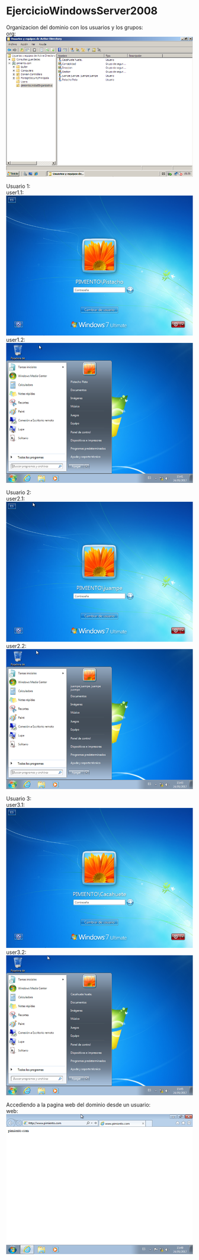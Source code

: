# EjercicioWindowsServer2008

Organizacion del dominio con los usuarios y los grupos:  
org:  
![org](org.png)
  
Usuario 1:  
user1.1:  
![user1.1](user1.1.png)  
user1.2:  
![user1.2](user1.2.png)  
  
Usuario 2:  
user2.1:  
![user2.1](user2.1.png)  
user2.2:  
![user2.2](user2.2.png)  
  
Usuario 3:  
user3.1:  
![user3.1](user3.1.png)  
user3.2:  
![user3.2](user3.2.png)  
  
Accediendo a la pagina web del dominio desde un usuario:  
web:  
![web](web.png)  
  
